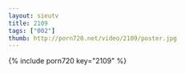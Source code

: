 ```yaml
--- 
layout: sieutv
title: 2109
tags: ["002"]
thumb: http://porn720.net/video/2109/poster.jpg
---
```

{% include porn720 key="2109" %} 

